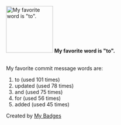 <img src="https://my-badges.github.io/my-badges/favorite-word.png" alt="My favorite word is &quot;to&quot;." title="My favorite word is &quot;to&quot;." width="128">
<strong>My favorite word is &quot;to&quot;.</strong>
<br><br>

My favorite commit message words are:

1. to (used 101 times)
2. updated (used 78 times)
3. and (used 75 times)
4. for (used 56 times)
5. added (used 45 times)


Created by <a href="https://github.com/my-badges/my-badges">My Badges</a>